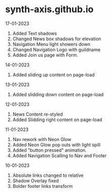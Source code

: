 # synth-axis.github.io

17-01-2023
  1. Added Text shadows
  2. Changed News box shadows for elevation
  3. Navigation Menu light showers down
  4. Changed Navigation Logo with guildname
  5. Added Join us page with Form.

14-01-2023
  1. Added sliding up content on page-load

13-01-2023
  1. Added slidding down content on page-load

12-01-2023
  1. News Content re-styled
  2. Added Slidding right content on page-load

11-01-2023
  1. Nav rework with Neon Glow
  2. Added Neon Glow pop outs with light spill
  3. Added "button pressed" animation.
  3. Added Navigation Scalling to Nav and Footer

10-01-2023
  1. Absolute links changed to relative
  2. Shadow Overlay fixed
  3. Bolder footer links transform
